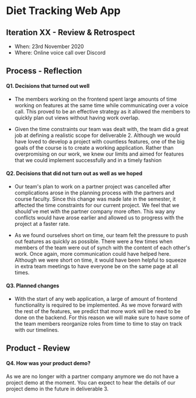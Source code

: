 # Diet Tracking Web App


## Iteration XX - Review & Retrospect

 * When: 23rd November 2020
 * Where: Online voice call over Discord

## Process - Reflection 


#### Q1. Decisions that turned out well
 - The members working on the frontend spent large amounts of time working on features at the same time while communicating over a voice call. This proved to be an effective strategy as it allowed the members to quickly plan out views without having work overlap.
 
 - Given the time constraints our team was dealt with, the team did a great job at defining a realistic scope for deliverable 2. Although we would have loved to develop a project with countless features, one of the big goals of the course is to create a working application. Rather than overpromising on our work, we knew our limits and aimed for features that we could implement successfully and in a timely fashion

#### Q2. Decisions that did not turn out as well as we hoped
- Our team's plan to work on a partner project was cancelled after complications arose in the planning process with the partners and course faculty. Since this change was made late in the semester, it affected the time constraints for our current project. We feel that we should've met with the partner company more often. This way any conflicts would have arose earlier and allowed us to progress with the project at a faster rate.

- As we found ourselves short on time, our team felt the pressure to push out features as quickly as possible. There were a few times when members of the team were out of synch with the content of each other's work. Once again, more communication could have helped here. Although we were short on time, it would have been helpful to squeeze in extra team meetings to have everyone be on the same page at all times.

#### Q3. Planned changes

- With the start of any web application, a large of amount of frontend functionality is required to be implemented. As we move forward with the rest of the features, we predict that more work will be need to be done on the backend. For this reason we will make sure to have some of the team members reorganize roles from time to time to stay on track with our timelines.


## Product - Review

#### Q4. How was your product demo?
 
 As we are no longer with a partner company anymore we do not have a project demo at the moment. You can expect to hear the details of our project demo in the future in deliverable 3.

